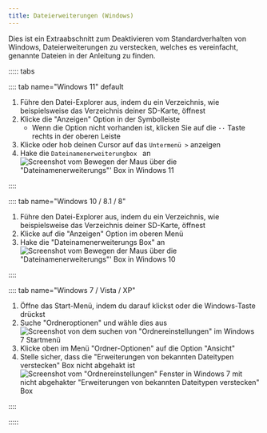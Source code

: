 ```yaml
---
title: Dateierweiterungen (Windows)
---
```


Dies ist ein Extraabschnitt zum Deaktivieren vom Standardverhalten von Windows, Dateierweiterungen zu verstecken, welches es vereinfacht, genannte Dateien in der Anleitung zu finden.

::::: tabs

:::: tab name="Windows 11" default

1. Führe den Datei-Explorer aus, indem du ein Verzeichnis, wie beispielsweise das Verzeichnis deiner SD-Karte, öffnest
1. Klicke die "Anzeigen" Option in der Symbolleiste
    - Wenn die Option nicht vorhanden ist, klicken Sie auf die `··` Taste rechts in der oberen Leiste
1. Klicke oder hob deinen Cursor auf das `Untermenü >` anzeigen
1. Hake die `Dateinamenerweiterungbox ` an ![Screenshot vom Bewegen der Maus über die "Dateinamenerweiterungs"' Box in Windows 11](/assets/images/windows-11-file-extensions.png)

::::

:::: tab name="Windows 10 / 8.1 / 8"

1. Führe den Datei-Explorer aus, indem du ein Verzeichnis, wie beispielsweise das Verzeichnis deiner SD-Karte, öffnest
1. Klicke auf die "Anzeigen" Option im oberen Menü
1. Hake die "Dateinamenerweiterungs Box" an ![Screenshot vom Bewegen der Maus über die "Dateinamenerweiterungs"' Box in Windows 10](/assets/images/windows-10-file-extensions.png)

::::

:::: tab name="Windows 7 / Vista / XP"

1. Öffne das Start-Menü, indem du darauf klickst oder die Windows-Taste drückst
1. Suche "Ordneroptionen" und wähle dies aus ![Screenshot von dem suchen von "Ordnereinstellungen" im Windows 7 Startmenü](/assets/images/windows-7-folder-options-start-menu.png)
1. Klicke oben im Menü "Ordner-Optionen" auf die Option "Ansicht"
1. Stelle sicher, dass die "Erweiterungen von bekannten Dateitypen verstecken" Box nicht abgehakt ist ![Screenshot vom "Ordnereinstellungen" Fenster in Windows 7 mit nicht abgehakter "Erweiterungen von bekannten Dateitypen verstecken" Box](/assets/images/windows-7-folder-options.png)

::::

:::::
